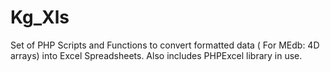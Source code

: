 # Kg_Xls
Set of PHP Scripts and Functions to convert formatted data ( For MEdb: 4D arrays) into Excel Spreadsheets.  Also includes PHPExcel library in use.
